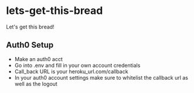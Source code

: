 # lets-get-this-bread
Let's get this bread!

## Auth0 Setup
- Make an auth0 acct 
- Go into .env and fill in your own account credentials
- Call_back URL is your heroku_url.com/callback
- In your auth0 account settings make sure to whitelist the callback url as well as the logout 


